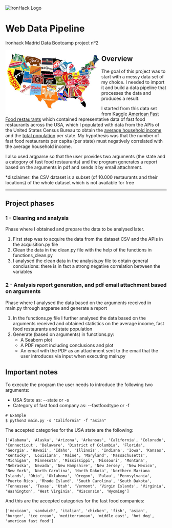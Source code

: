 ![IronHack Logo](https://s3-eu-west-1.amazonaws.com/ih-materials/uploads/upload_d5c5793015fec3be28a63c4fa3dd4d55.png)

# Web Data Pipeline
Ironhack Madrid Data Bootcamp project nº2

<img style="float: left;" src="./images/fast_food.jpg" width="300">


## Overview

The goal of this project was to start with a messy data set of my choice. I needed to import it and build a data pipeline that processes the data and produces a result. 

I started from this data set from Kaggle [American Fast Food restaurants](https://www.kaggle.com/datafiniti/fast-food-restaurants/downloads/fast-food-restaurants.zip/3) which contained representative data of fast food restaurants across the USA, which I populated with data from the APIs of the United States Census Bureau to obtain the [average household income](https://www.census.gov/data/developers/data-sets/Poverty-Statistics.html) and the [total population](https://www.census.gov/data/developers/data-sets/popest-popproj.htmlacross) per state. My hypothesis was that the number of fast food restaurants per capita (per state) must negatively correlated with the average household income.

I also used argparse so that the user provides two arguments (the state and a category of fast food restaurants) and the program generates a report based on the arguments in pdf and sends it by email attachment.

*disclaimer: the CSV dataset is a subset (of 10.000 restaurants and their locations) of the whole dataset which is not available for free


---
## Project phases

### 1 - Cleaning and analysis

Phase where I obtained and prepare the data to be analysed later. 

1. First step was to acquire the data from the dataset CSV and the APIs in the acquisition.py file
2. Clean the data in the clean.py file with the help of the functions in functions_clean.py
3. I analysed the clean data in the analysis.py file to obtain general conclusions: there is in fact a strong negative correlation between the variables


### 2 - Analysis report generation, and pdf email attachment based on arguments

Phase where I analysed the data based on the arguments received in main.py through argparse and generate a report

1. In the functions.py file I further analysed the data based on the arguments received and obtained statistics on the average income, fast food restaurants and state population
2. Generate (based on arguments) in functions.py:
    * A Seaborn plot
    * A PDF report including conclusions and plot
    * An email with the PDF as an attachment sent to the email that the user introduces via input when executing main.py 


## Important notes

To execute the program the user needs to introduce the following two arguments:
- USA State as: --state or -s
- Category of fast food company as: --fastfoodtype or -f


```
# Example
$ python3 main.py -s "California" -f "asian"
```

The accepted categories for the USA state are the following: 
```
['Alabama', 'Alaska', 'Arizona', 'Arkansas', 'California', 'Colorado', 'Connecticut', 'Delaware', 'District of Columbia', 'Florida', 'Georgia', 'Hawaii', 'Idaho', 'Illinois', 'Indiana', 'Iowa', 'Kansas', 'Kentucky', 'Louisiana', 'Maine', 'Maryland', 'Massachusetts', 'Michigan', 'Minnesota', 'Mississippi', 'Missouri', 'Montana', 'Nebraska', 'Nevada', 'New Hampshire', 'New Jersey', 'New Mexico', 'New York', 'North Carolina', 'North Dakota', 'Northern Mariana Islands', 'Ohio', 'Oklahoma', 'Oregon', 'Palau', 'Pennsylvania', 'Puerto Rico', 'Rhode Island', 'South Carolina', 'South Dakota', 'Tennessee', 'Texas', 'Utah', 'Vermont', 'Virgin Islands', 'Virginia', 'Washington', 'West Virginia', 'Wisconsin', 'Wyoming']
```

And this are the accepted categories for the fast food companies:
```
['mexican', 'sandwich', 'italian', 'chicken', 'fish', 'asian', 'burger', 'ice cream', 'mediterranean', 'middle east', 'hot dog', 'american fast food']
```